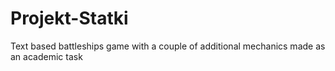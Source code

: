 # Projekt-Statki
Text based battleships game with a couple of additional mechanics made as an academic task

